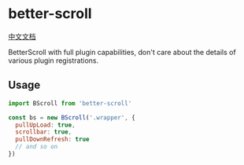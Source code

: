 # better-scroll

[中文文档](https://github.com/joyjoyful92/better-scroll/blob/master/packages/better-scroll/README_zh-CN.md)

BetterScroll with full plugin capabilities, don't care about the details of various plugin registrations.

## Usage

```js
import BScroll from 'better-scroll'

const bs = new BScroll('.wrapper', {
  pullUpLoad: true,
  scrollbar: true,
  pullDownRefresh: true
  // and so on
})
```
